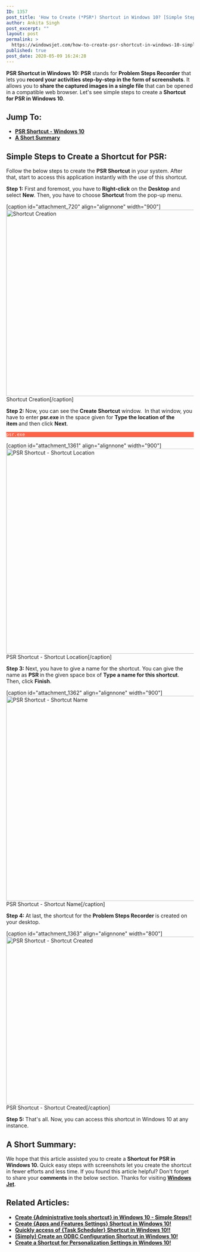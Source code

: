 ```yaml
---
ID: 1357
post_title: 'How to Create (*PSR*) Shortcut in Windows 10? [Simple Steps]'
author: Ankita Singh
post_excerpt: ""
layout: post
permalink: >
  https://windowsjet.com/how-to-create-psr-shortcut-in-windows-10-simple-steps-1357/
published: true
post_date: 2020-05-09 16:24:28
---
```

<strong><span class="dropcap dropcap1">P</span></strong><strong>SR Shortcut in Windows 10: PSR</strong> stands for <strong>Problem Steps Recorder</strong> that lets you <strong>record your activities step-by-step in the form of screenshots</strong>. It allows you to <strong>share the captured images in a single file</strong> that can be opened in a compatible web browser. Let's see simple steps to create a <strong>Shortcut for PSR in Windows 10</strong>.
<h2>Jump To:</h2>
<ul>
 	<li><a href="#1"><strong>PSR Shortcut - Windows 10</strong></a></li>
 	<li><a href="#2"><strong>A Short Summary</strong></a></li>
</ul>
<h2 id="1">Simple Steps to Create a Shortcut for PSR:</h2>
Follow the below steps to create the <strong>PSR</strong><strong> </strong><strong>Shortcut</strong> in your system. After that, start to access this application instantly with the use of this shortcut.

<strong>Step 1:</strong> First and foremost, you have to<strong> Right-click</strong> on the <strong>Desktop</strong> and select <strong>New</strong>. Then, you have to choose <strong>Shortcut </strong>from the pop-up menu.

[caption id="attachment_720" align="alignnone" width="900"]<img class="size-full wp-image-720" src="https://windowsjet.com/wp-content/uploads/2020/04/shortcut.png" alt="Shortcut Creation" width="900" height="500" /> Shortcut Creation[/caption]

<strong>Step 2: </strong>Now, you can see the <strong>Create Shortcut</strong> window.  In that window, you have to enter <strong>psr.exe </strong>in the space given for <strong>Type the location of the item </strong>and then click <strong>Next</strong>.
<p style="background: Tomato;"><code style="background: Tomato; color: white;">psr.exe</code></p>


[caption id="attachment_1361" align="alignnone" width="900"]<img class="size-full wp-image-1361" src="https://windowsjet.com/wp-content/uploads/2020/05/psr1.png" alt="PSR Shortcut - Shortcut Location" width="900" height="550" /> PSR Shortcut - Shortcut Location[/caption]

<strong>Step 3: </strong>Next, you have to give a name for the shortcut. You can give the name as <strong>PSR </strong>in the given space box of <strong>Type a name for this shortcut</strong>. Then, click <strong>Finish</strong>.

[caption id="attachment_1362" align="alignnone" width="900"]<img class="size-full wp-image-1362" src="https://windowsjet.com/wp-content/uploads/2020/05/psr2.png" alt="PSR Shortcut - Shortcut Name" width="900" height="550" /> PSR Shortcut - Shortcut Name[/caption]

<strong>Step 4: </strong>At last, the shortcut for the <strong>Problem Steps Recorder</strong><strong> </strong>is created on your desktop.

[caption id="attachment_1363" align="alignnone" width="800"]<img class="size-full wp-image-1363" src="https://windowsjet.com/wp-content/uploads/2020/05/psr3.png" alt="PSR Shortcut - Shortcut Created" width="800" height="450" /> PSR Shortcut - Shortcut Created[/caption]

<strong>Step 5: </strong>That's all. Now, you can access this shortcut in Windows 10 at any instance.
<h2 id="2">A Short Summary:</h2>
We hope that this article assisted you to create a <strong>Shortcut for PSR in Windows 10. </strong>Quick easy steps with screenshots let you create the shortcut in fewer efforts and less time. If you found this article helpful? Don't forget to share your <strong>comments</strong> in the below section. Thanks for visiting <a href="https://windowsjet.com/"><strong>Windows Jet</strong></a>.
<h2>Related Articles:</h2>
<ul>
 	<li><strong><a class="LinkSuggestion__Link-sc-1mdih4x-2 jZPuuT" href="https://windowsjet.com/create-administrative-tools-shortcut-in-windows-10-simple-steps-1098/" target="_blank" rel="noopener noreferrer">Create {Administrative tools shortcut} in Windows 10 - Simple Steps!!</a></strong></li>
 	<li><strong><a class="LinkSuggestion__Link-sc-1mdih4x-2 jZPuuT" href="https://windowsjet.com/create-apps-and-features-settings-shortcut-in-windows-10-609/" target="_blank" rel="noopener noreferrer">Create {Apps and Features Settings} Shortcut in Windows 10!</a></strong></li>
 	<li><strong><a class="LinkSuggestion__Link-sc-1mdih4x-2 jZPuuT" href="https://windowsjet.com/quickly-access-of-task-scheduler-shortcut-in-windows-10-985/" target="_blank" rel="noopener noreferrer">Quickly access of {Task Scheduler} Shortcut in Windows 10!!</a></strong></li>
 	<li><strong><a class="LinkSuggestion__Link-sc-1mdih4x-2 jZPuuT" href="https://windowsjet.com/simply-create-an-odbc-configuration-shortcut-in-windows-10-801/" target="_blank" rel="noopener noreferrer">(Simply) Create an ODBC Configuration Shortcut in Windows 10!</a></strong></li>
 	<li><strong><a class="LinkSuggestion__Link-sc-1mdih4x-2 jZPuuT" href="https://windowsjet.com/create-a-shortcut-for-personalization-settings-in-windows-10-404/" target="_blank" rel="noopener noreferrer">Create a Shortcut for Personalization Settings in Windows 10!</a></strong></li>
</ul>